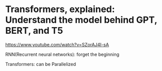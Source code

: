 # Transformers, explained: Understand the model behind GPT, BERT, and T5
https://www.youtube.com/watch?v=SZorAJ4I-sA


RNN(Recurrent neural networks): forget the beginning


Transformers: can be Parallelized

